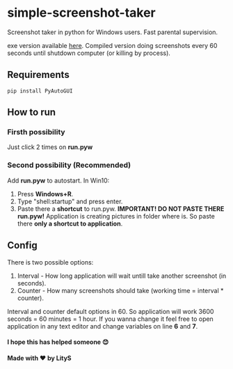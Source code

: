 # simple-screenshot-taker
Screenshot taker in python for Windows users. Fast parental supervision.

exe version available [here](https://github.com/litys/simple-screenshot-taker/releases/download/v1.0/run.exe).
Compiled version doing screenshots every 60 seconds until shutdown computer (or killing by process).

## Requirements
`pip install PyAutoGUI`

## How to run
### Firsth possibility
Just click 2 times on **run.pyw**
### Second possibility (Recommended)
Add **run.pyw** to autostart. In Win10:
1. Press **Windows+R**.
2. Type "shell:startup" and press enter.
3. Paste there a **shortcut** to run.pyw.
**IMPORTANT! DO NOT PASTE THERE run.pyw!** Application is creating pictures in folder where is. So paste there **only a shortcut to application**.

## Config
There is two possible options:
1. Interval - How long application will wait untill take another screenshot (in seconds).
2. Counter - How many screenshots should take (working time = interval * counter).

Interval and counter default options in 60. So application will work 3600 seconds = 60 minutes = 1 hour.
If you wanna change it feel free to open application in any text editor and change variables on line **6** and **7**.

#### I hope this has helped someone 😊
#### Made with ❤️ by LityS
